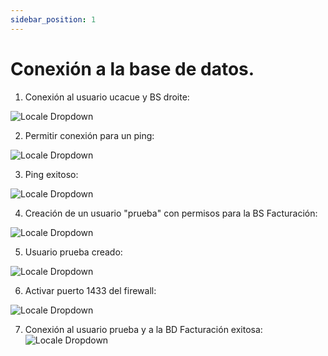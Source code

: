 ```yaml
---
sidebar_position: 1
---
```


# Conexión a la base de datos.

1. Conexión al usuario ucacue y BS droite:

![Locale Dropdown](./img/1.png)


2.  Permitir conexión para un ping:

![Locale Dropdown](./img/2.png)

3.  Ping exitoso:

![Locale Dropdown](./img/3.png)

4.  Creación de un usuario "prueba" con permisos para la BS Facturación:

![Locale Dropdown](./img/4.png)

5.  Usuario prueba creado:

![Locale Dropdown](./img/5.png)

6.   Activar puerto 1433 del firewall:

![Locale Dropdown](./img/6.png)

7.  Conexión al usuario prueba y a la BD Facturación exitosa:
![Locale Dropdown](./img/7.png)
